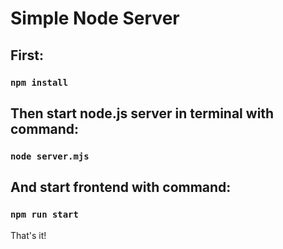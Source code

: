 # Simple Node Server 

## First:
### `npm install`

## Then start node.js server in terminal with command: 
### `node server.mjs`

## And start frontend with command:
### `npm run start`

That's it!
